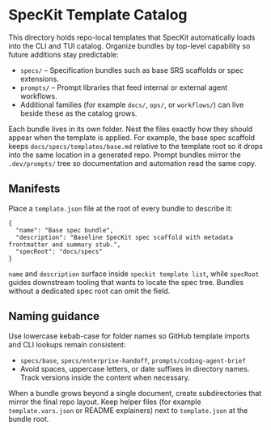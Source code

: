 # SpecKit Template Catalog

This directory holds repo-local templates that SpecKit automatically loads into the CLI and TUI catalog. Organize bundles by top-level capability so future additions stay predictable:

- `specs/` – Specification bundles such as base SRS scaffolds or spec extensions.
- `prompts/` – Prompt libraries that feed internal or external agent workflows.
- Additional families (for example `docs/`, `ops/`, or `workflows/`) can live beside these as the catalog grows.

Each bundle lives in its own folder. Nest the files exactly how they should appear when the template is applied. For example, the base spec scaffold keeps `docs/specs/templates/base.md` relative to the template root so it drops into the same location in a generated repo. Prompt bundles mirror the `.dev/prompts/` tree so documentation and automation read the same copy.

## Manifests

Place a `template.json` file at the root of every bundle to describe it:

```jsonc
{
  "name": "Base spec bundle",
  "description": "Baseline SpecKit spec scaffold with metadata frontmatter and summary stub.",
  "specRoot": "docs/specs"
}
```

`name` and `description` surface inside `speckit template list`, while `specRoot` guides downstream tooling that wants to locate the spec tree. Bundles without a dedicated spec root can omit the field.

## Naming guidance

Use lowercase kebab-case for folder names so GitHub template imports and CLI lookups remain consistent:

- `specs/base`, `specs/enterprise-handoff`, `prompts/coding-agent-brief`
- Avoid spaces, uppercase letters, or date suffixes in directory names. Track versions inside the content when necessary.

When a bundle grows beyond a single document, create subdirectories that mirror the final repo layout. Keep helper files (for example `template.vars.json` or README explainers) next to `template.json` at the bundle root.

